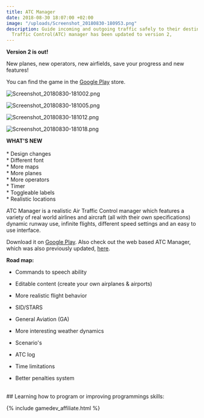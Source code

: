 ```yaml
---
title: ATC Manager
date: 2018-08-30 18:07:00 +02:00
image: "/uploads/Screenshot_20180830-180953.png"
description: Guide incoming and outgoing traffic safely to their destination. Air
  Traffic Control(ATC) manager has been updated to version 2,
---
```


**Version 2 is out!**

New planes, new operators, new airfields, save your progress and new features!

You can find the game in the [Google Play](https://play.google.com/store/apps/details?id=com.EchoSierraStudio.ATCManager&hl=en_US) store.

![Screenshot_20180830-181002.png](/uploads/Screenshot_20180830-181002.png)

![Screenshot_20180830-181005.png](/uploads/Screenshot_20180830-181005.png)

![Screenshot_20180830-181012.png](/uploads/Screenshot_20180830-181012.png)

![Screenshot_20180830-181018.png](/uploads/Screenshot_20180830-181018.png)

**WHAT'S NEW**\
\
\* Design changes\
\* Different font\
\* More maps\
\* More planes\
\* More operators\
\* Timer\
\* Toggleable labels\
\* Realistic locations

ATC Manager is a realistic Air Traffic Control manager which features a variety of real world airlines and aircraft (all with their own specifications) dynamic runway use, infinite flights, different speed settings and an easy to use interface.

Download it on [Google Play](https://play.google.com/store/apps/details?id=com.EchoSierraStudio.ATCManager&hl=en_US). Also check out the web based ATC Manager, which was also previously updated, [here](https://esstudio.site/atc-manager-2/).

**Road map:**

* Commands to speech ability

* Editable content (create your own airplanes & airports)

* More realistic flight behavior

* SID/STARS

* General Aviation (GA)

* More interesting weather dynamics

* Scenario's

* ATC log

* Time limitations

* Better penalties system

<br>
## Learning how to program or improving programmings skills:

{% include gamedev_affiliate.html %}


